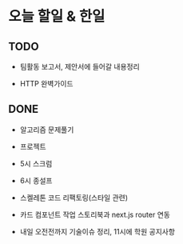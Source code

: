 # 오늘 할일 & 한일

## TODO

- 팀활동 보고서, 제안서에 들어갈 내용정리

- HTTP 완벽가이드

## DONE

- 알고리즘 문제풀기

- 프로젝트

- 5시 스크럼

- 6시 종설프

- 스켈레톤 코드 리팩토링(스타일 관련)

- 카드 컴포넌트 작업 스토리북과 next.js router 연동

- 내일 오전전까지 기술이슈 정리, 11시에 학원 공지사항
